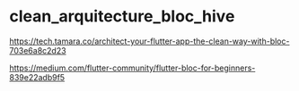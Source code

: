 # clean_arquitecture_bloc_hive

https://tech.tamara.co/architect-your-flutter-app-the-clean-way-with-bloc-703e6a8c2d23

https://medium.com/flutter-community/flutter-bloc-for-beginners-839e22adb9f5
